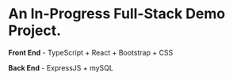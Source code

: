 # An In-Progress Full-Stack Demo Project.

**Front End** - TypeScript + React + Bootstrap + CSS

**Back End** - ExpressJS + mySQL